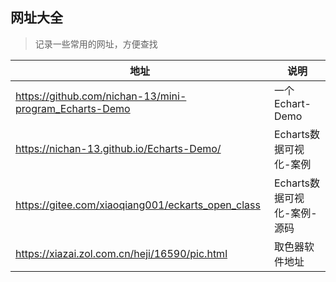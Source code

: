 ## 网址大全
> 记录一些常用的网址，方便查找

|地址|说明|
|-|-|
|https://github.com/nichan-13/mini-program_Echarts-Demo | 一个Echart-Demo|
|https://nichan-13.github.io/Echarts-Demo/              | Echarts数据可视化-案例|
|https://gitee.com/xiaoqiang001/eckarts_open_class      | Echarts数据可视化-案例-源码|
|https://xiazai.zol.com.cn/heji/16590/pic.html          |取色器软件地址|


